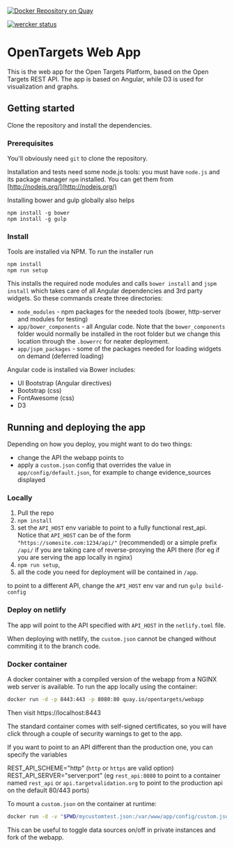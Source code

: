 [![Docker Repository on Quay](https://quay.io/repository/opentargets/webapp/status "Docker Repository on Quay")](https://quay.io/repository/opentargets/webapp)

[![wercker status](https://app.wercker.com/status/11b0582ab0336ded75ef289929e9b83d/s/master "wercker status")](https://app.wercker.com/project/byKey/11b0582ab0336ded75ef289929e9b83d)

# OpenTargets Web App

This is the web app for the Open Targets Platform, based on the Open Targets REST API.
The app is based on Angular, while D3 is used for visualization and graphs.


## Getting started
Clone the repository and install the dependencies.


### Prerequisites
You'll obviously need `git` to clone the repository.

Installation and tests need some node.js tools:
you must have `node.js` and its package manager `npm` installed.  You can get them from [http://nodejs.org/](http://nodejs.org/)

Installing bower and gulp globally also helps
```
npm install -g bower
npm install -g gulp
```

### Install
Tools are installed via NPM. To run the installer run
```
npm install
npm run setup
```

This installs the required node modules and calls `bower install`  and `jspm install` which takes care of all Angular dependencies and 3rd party widgets.
So these commands create three directories:
* `node_modules` - npm packages for the needed tools (bower, http-server and modules for testing)
* `app/bower_components` - all Angular code. Note that the `bower_components` folder would normally be installed in the root folder but we change this location through the `.bowerrc` for neater deployment.
* `app/jspm_packages` - some of the packages needed for loading widgets on demand (deferred loading)

Angular code is installed via Bower includes:
* UI Bootstrap (Angular directives)
* Bootstrap (css)
* FontAwesome (css)
* D3

## Running and deploying the app

Depending on how you deploy, you might want to do two things:
- change the API the webapp points to
- apply a `custom.json` config that overrides the value in `app/config/default.json`, 
for example to change evidence_sources displayed

### Locally
1. Pull the repo
2. `npm install`
3. set the `API_HOST` env variable to point to a fully functional rest_api. 
Notice that `API_HOST` can be of the form `"https://somesite.com:1234/api/"` (recommended)
 or a simple prefix `/api/` if you are taking care of reverse-proxying the 
 API there (for eg if you are serving the app locally in nginx)
4. `npm run setup`, 
5. all the code you need for deployment will be contained in `/app`.

to point to a different API, change the `API_HOST` env var and run `gulp build-config` 

### Deploy on netlify

The app will point to the API specified with `API_HOST` in the `netlify.toml` file.

When deploying with netlify, the `custom.json` cannot be changed without commiting it to the branch code.


### Docker container

A docker container with a compiled version of the webapp from a NGINX web server is available.
To run the app locally using the container:
```sh
docker run -d -p 8443:443 -p 8080:80 quay.io/opentargets/webapp
```
Then visit https://localhost:8443

The standard container comes with self-signed certificates, so you will have click through a couple of security warnings to get to the app.

If you want to point to an API different than the production one, you can specify the variables

REST_API_SCHEME="http" (`http` or `https` are valid option)
REST_API_SERVER="server:port" (eg `rest_api:8080` to point to a container named `rest_api` or `api.targetvalidation.org` to point to the production api on the default 80/443 ports)

To mount a `custom.json` on the container at runtime:

```sh
docker run -d -v "$PWD/mycustomtest.json:/var/www/app/config/custom.json" -p 8443:443 -p 8080:80 quay.io/opentargets/webapp
```

This can be useful to toggle data sources on/off in private instances and fork of the webapp.
